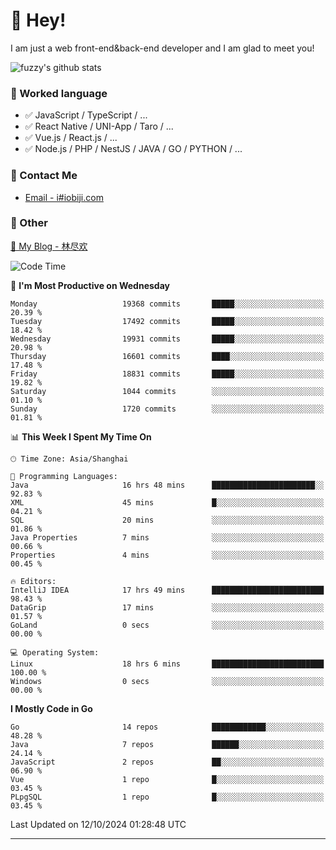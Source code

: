 # 👋 Hey!

I am just a web front-end&back-end developer and I am glad to meet you!

![fuzzy's github stats](https://github-readme-stats.vercel.app/api?username=JaydenForYou&&show_icons=true&&title_color=1abc9c&&icon_color=1abc9c)


### 📝 Worked language

- ✅ JavaScript / TypeScript / ...
- ✅ React Native / UNI-App / Taro / ...
- ✅ Vue.js / React.js / ...
- ✅ Node.js / PHP / NestJS / JAVA / GO / PYTHON / ...

### 📮 Contact Me

- [Email - i#iobiji.com](mailto:i@iobiji.com)


### 🤪 Other

[📌 My Blog - 林尽欢](https://iobiji.com)

<!--START_SECTION:waka-->
![Code Time](http://img.shields.io/badge/Code%20Time-1%2C102%20hrs%2050%20mins-blue)

📅 **I'm Most Productive on Wednesday** 

```text
Monday                   19368 commits       █████░░░░░░░░░░░░░░░░░░░░   20.39 % 
Tuesday                  17492 commits       █████░░░░░░░░░░░░░░░░░░░░   18.42 % 
Wednesday                19931 commits       █████░░░░░░░░░░░░░░░░░░░░   20.98 % 
Thursday                 16601 commits       ████░░░░░░░░░░░░░░░░░░░░░   17.48 % 
Friday                   18831 commits       █████░░░░░░░░░░░░░░░░░░░░   19.82 % 
Saturday                 1044 commits        ░░░░░░░░░░░░░░░░░░░░░░░░░   01.10 % 
Sunday                   1720 commits        ░░░░░░░░░░░░░░░░░░░░░░░░░   01.81 % 
```


📊 **This Week I Spent My Time On** 

```text
🕑︎ Time Zone: Asia/Shanghai

💬 Programming Languages: 
Java                     16 hrs 48 mins      ███████████████████████░░   92.83 % 
XML                      45 mins             █░░░░░░░░░░░░░░░░░░░░░░░░   04.21 % 
SQL                      20 mins             ░░░░░░░░░░░░░░░░░░░░░░░░░   01.86 % 
Java Properties          7 mins              ░░░░░░░░░░░░░░░░░░░░░░░░░   00.66 % 
Properties               4 mins              ░░░░░░░░░░░░░░░░░░░░░░░░░   00.45 % 

🔥 Editors: 
IntelliJ IDEA            17 hrs 49 mins      █████████████████████████   98.43 % 
DataGrip                 17 mins             ░░░░░░░░░░░░░░░░░░░░░░░░░   01.57 % 
GoLand                   0 secs              ░░░░░░░░░░░░░░░░░░░░░░░░░   00.00 % 

💻 Operating System: 
Linux                    18 hrs 6 mins       █████████████████████████   100.00 % 
Windows                  0 secs              ░░░░░░░░░░░░░░░░░░░░░░░░░   00.00 % 
```

**I Mostly Code in Go** 

```text
Go                       14 repos            ████████████░░░░░░░░░░░░░   48.28 % 
Java                     7 repos             ██████░░░░░░░░░░░░░░░░░░░   24.14 % 
JavaScript               2 repos             ██░░░░░░░░░░░░░░░░░░░░░░░   06.90 % 
Vue                      1 repo              █░░░░░░░░░░░░░░░░░░░░░░░░   03.45 % 
PLpgSQL                  1 repo              █░░░░░░░░░░░░░░░░░░░░░░░░   03.45 % 
```




 Last Updated on 12/10/2024 01:28:48 UTC
<!--END_SECTION:waka-->
---
